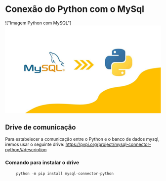 # Conexão do Python com o MySql

!["Imagem Python com MySQL"]![Alt text](image.png)

## Drive de comunicação
Para estabelecer a comunicação entre o Python e o banco de dados mysql, iremos usar o seguinte drive:
<a href="https://pypi.org/project/mysql-connector-python/#description"> https://pypi.org/project/mysql-connector-python/#description</a>

### Comando para instalar o drive 
``` python
     python -m pip install mysql-connector-python
```